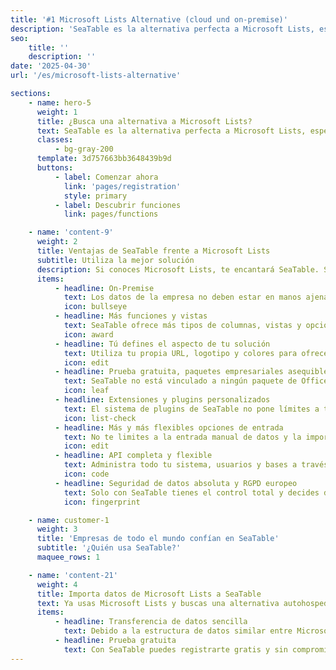 ```yaml
---
title: '#1 Microsoft Lists Alternative (cloud und on-premise)'
description: 'SeaTable es la alternativa perfecta a Microsoft Lists, especialmente para las empresas que no quieren almacenar sus datos en la nube de Microsoft, pero quieren mantener el control total con un servidor autoalojado. SeaTable es la única alternativa real on-premise.'
seo:
    title: ''
    description: ''
date: '2025-04-30'
url: '/es/microsoft-lists-alternative'

sections:
    - name: hero-5
      weight: 1
      title: ¿Busca una alternativa a Microsoft Lists?
      text: SeaTable es la alternativa perfecta a Microsoft Lists, especialmente para empresas que no desean almacenar sus datos en la nube de Microsoft, sino que quieren tener el control total con un servidor autohospedado. SeaTable es la única alternativa on-premise real.
      classes:
          - bg-gray-200
      template: 3d757663bb3648439b9d
      buttons:
          - label: Comenzar ahora
            link: 'pages/registration'
            style: primary
          - label: Descubrir funciones
            link: pages/functions

    - name: 'content-9'
      weight: 2
      title: Ventajas de SeaTable frente a Microsoft Lists
      subtitle: Utiliza la mejor solución
      description: Si conoces Microsoft Lists, te encantará SeaTable. SeaTable ofrece más funciones y, como única alternativa, la posibilidad de ejecutar SeaTable en tu propio servidor, en tu centro de datos, con tu dominio y tu identidad corporativa.
      items:
          - headline: On-Premise
            text: Los datos de la empresa no deben estar en manos ajenas, sino en un sistema SeaTable autohospedado.<br><br>Microsoft Lists solo está disponible como parte de Office 365 en la nube de Microsoft. Con SeaTable, tú decides dónde instalar tu sistema y quién tiene acceso a tus datos.<br><br>SeaTable funciona tanto en servidores Linux como Windows, dedicados o virtualizados. Incluso es posible el funcionamiento en clúster.
            icon: bullseye
          - headline: Más funciones y vistas
            text: SeaTable ofrece más tipos de columnas, vistas y opciones de entrada.<br><br>Con más de 20 tipos de columnas, SeaTable ofrece muchas más posibilidades de recopilación de datos que Microsoft Lists.<br><br>Solo SeaTable permite vincular hojas, la entrada de datos mediante formularios web y mostrar los datos en Kanban o gráficos.
            icon: award
          - headline: Tú defines el aspecto de tu solución
            text: Utiliza tu propia URL, logotipo y colores para ofrecer SeaTable a tus empleados.<br><br>No puedes adaptar Microsoft Lists al diseño corporativo de tu empresa, igual que otros productos de Office 365. Debes conformarte con lo que hay.<br><br>SeaTable es justo lo contrario. Tú decides la URL de acceso, los colores y el logotipo, e incluso puedes personalizar las plantillas en SeaTable.
            icon: edit
          - headline: Prueba gratuita, paquetes empresariales asequibles
            text: SeaTable no está vinculado a ningún paquete de Office. Puedes probar SeaTable fácilmente en la nube.<br><br>SeaTable está disponible en varias versiones. SeaTable Cloud ofrece todas las funciones para el usuario, para que puedas probar SeaTable cómodamente. El servidor SeaTable también se puede instalar y probar gratis y sin compromiso con hasta tres usuarios.
            icon: leaf
          - headline: Extensiones y plugins personalizados
            text: El sistema de plugins de SeaTable no pone límites a tu imaginación.<br><br>¿Necesitas una visualización especial para datos geográficos? ¡Sin problema!<br><br>SeaTable ofrece su propio sistema de plugins, permitiendo ampliar y adaptar las funciones de SeaTable según tus necesidades.
            icon: list-check
          - headline: Más y más flexibles opciones de entrada
            text: No te limites a la entrada manual de datos y la importación de Excel con Microsoft Lists.<br><br>Microsoft Lists ofrece menos opciones de entrada de datos que SeaTable. Usa formularios web, enlaces de compartición y “Data Collection Sheets” para que tus empleados o socios comerciales puedan recopilar datos. Así, puedes consolidar toda la información en un solo sistema.
            icon: edit
          - headline: API completa y flexible
            text: Administra todo tu sistema, usuarios y bases a través de la API.<br><br>Microsoft Lists no ofrece interfaz API, lo que dificulta su integración con tus propias soluciones.<br><br>La API de SeaTable facilita todo esto. Tienes acceso a todas las funciones API para modificar datos dentro de una base, además de muchas otras llamadas para usuarios, líderes de equipo y administradores. Consulta nuestra [API Reference](https://api.seatable.io).
            icon: code
          - headline: Seguridad de datos absoluta y RGPD europeo
            text: Solo con SeaTable tienes el control total y decides dónde se almacenan tus datos.<br><br>Microsoft es una empresa estadounidense y almacena sus datos en centros de datos en EE. UU. Si eso no es un problema para ti, perfecto. Pero si quieres control total sobre los flujos y el almacenamiento de datos, deberías usar tu propio servidor SeaTable. Así podrás usar SeaTable para datos sensibles, personales o en áreas que requieren mayor protección. Solo un sistema on-premise lo permite.
            icon: fingerprint

    - name: customer-1
      weight: 3
      title: 'Empresas de todo el mundo confían en SeaTable'
      subtitle: '¿Quién usa SeaTable?'
      maquee_rows: 1

    - name: 'content-21'
      weight: 4
      title: Importa datos de Microsoft Lists a SeaTable
      text: Ya usas Microsoft Lists y buscas una alternativa autohospedada. Transferir tus datos de Lists a SeaTable es muy sencillo mediante exportación e importación.
      items:
          - headline: Transferencia de datos sencilla
            text: Debido a la estructura de datos similar entre Microsoft Lists y SeaTable, puedes migrar tus tablas existentes a SeaTable sin dificultad. Simplemente exporta tus tablas como archivo CSV y luego impórtalas en SeaTable. No puede ser más fácil.
          - headline: Prueba gratuita
            text: Con SeaTable puedes registrarte gratis y sin compromiso. Así puedes probar la migración de datos sin preocupaciones.
---
```

